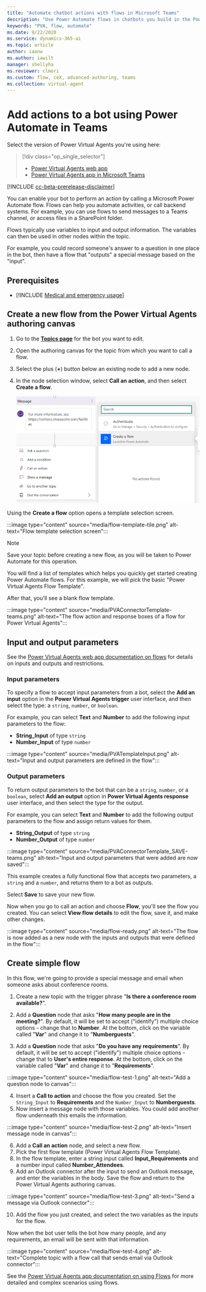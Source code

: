```yaml
---
title: "Automate chatbot actions with flows in Microsoft Teams"
description: "Use Power Automate flows in chatbots you build in the Power Virtual Agents app in Microsoft Teams."
keywords: "PVA, flow, automate"
ms.date: 9/22/2020
ms.service: dynamics-365-ai
ms.topic: article
author: iaanw
ms.author: iawilt
manager: shellyha
ms.reviewer: clmori
ms.custom: flow, ceX, advanced-authoring, teams
ms.collection: virtual-agent
---
```





# Add actions to a bot using Power Automate  in Teams


Select the version of Power Virtual Agents you're using here:

> [!div class="op_single_selector"]
> - [Power Virtual Agents web app](../advanced-flow.md)
> - [Power Virtual Agents app in Microsoft Teams](advanced-flow-teams.md)

[!INCLUDE [cc-beta-prerelease-disclaimer](includes/cc-beta-prerelease-disclaimer-teams.md)]

You can enable your bot to perform an action by calling a Microsoft Power Automate flow. Flows can help you automate activities, or call backend systems. For example, you can use flows to send messages to a Teams channel, or access files in a SharePoint folder.

Flows typically use variables to input and output information. The variables can then be used in other nodes within the topic.

For example, you could record someone's answer to a question in one place in the bot, then have a flow that "outputs" a special message based on the "input".

## Prerequisites

- [!INCLUDE [Medical and emergency usage](includes/pva-usage-limitations-teams.md)]


## Create a new flow from the Power Virtual Agents authoring canvas 



1. Go to the [**Topics page**](authoring-create-edit-topics-teams.md) for the bot you want to edit.

1. Open the authoring canvas for the topic from which you want to call a flow.

1. Select the plus (**+**) button below an existing node to add a new node. 

1. In the node selection window, select **Call an action**, and then select **Create a flow**. 


    ![Create a new Power Automate flow](media/UseCreateFlowOption-teams.png)


Using the **Create a flow** option opens a template selection screen.


:::image type="content" source="media/flow-template-tile.png" alt-text="Flow template selection screen":::

>[!NOTE]
>Save your topic before creating a new flow, as you will be taken to Power Automate for this operation.

You will find a list of templates which helps you quickly get started creating Power Automate flows. For this example, we will pick the basic "Power Virtual Agents Flow Template". 

After that, you'll see a blank flow template.

:::image type="content" source="media/PVAConnectorTemplate-teams.png" alt-text="The flow action and response boxes of a flow for Power Virtual Agents":::


## Input and output parameters

See the [Power Virtual Agents web app documentation on flows](../advanced-flow.md) for details on inputs and outputs and restrictions. 


### Input parameters

To specify a flow to accept input parameters from a bot, select the **Add an input** option in the **Power Virtual Agents trigger** user interface, and then select the type: a `string`, `number`, or `boolean`.



For example, you can select **Text** and **Number** to add the following input parameters to the flow:
- **String_Input** of type `string`
- **Number_Input** of type `number` 


:::image type="content" source="media/PVATemplateInput.png" alt-text="Input and output parameters are defined in the flow":::

### Output parameters

To return output parameters to the bot that can be a `string`, `number`, or a `boolean`, select **Add an output** option in **Power Virtual Agents response** user interface, and then select the type for the output.

For example, you can select **Text** and **Number** to add the following output parameters to the flow and assign return values for them.
- **String_Output** of type `string`
- **Number_Output** of type `number`


:::image type="content" source="media/PVAConnectorTemplate_SAVE-teams.png" alt-text="Input and output parameters that were added are now saved":::

This example creates a fully functional flow that accepts two parameters, a `string` and a `number`, and returns them to a bot as outputs. 

Select **Save** to save your new flow.


Now when you go to call an action and choose **Flow**, you'll see the flow you created. You can select **View flow details** to edit the flow, save it, and make other changes.

:::image type="content" source="media/flow-ready.png" alt-text="The flow is now added as a new node with the inputs and outputs that were defined in the flow":::


## Create simple flow

In this flow, we're going to provide a special message and email when someone asks about conference rooms.

1. Create a new topic with the trigger phrase "**Is there a conference room available?**". 
2. Add a **Question** node that asks "**How many people are in the meeting?**". By default, it will be set to accept ("identify") multiple choice options - change that to **Number**. At the bottom, click on the variable called "**Var**" and change it to "**Numberguests**".

3. Add a **Question** node that asks "**Do you have any requirements**". By default, it will be set to accept ("identify") multiple choice options - change that to **User's entire response**. At the bottom, click on the variable called "**Var**" and change it to "**Requirements**".

:::image type="content" source="media/flow-test-1.png" alt-text="Add a question node to canvas":::


4. Insert a **Call to action** and choose the flow you created. Set the `String_Input` to **Requirements** and the `Number_Input` to **Numberguests**.
5. Now insert a message node with those variables. You could add another flow underneath this emails the information.

 :::image type="content" source="media/flow-test-2.png" alt-text="Insert message node in canvas":::

6. Add a **Call an action** node, and select a new flow.
7. Pick the first flow template (Power Virtual Agents Flow Template).
8. In the flow template, enter a string input called **Input_Requirements** and a number input called **Number_Attendees**.
9. Add an Outlook connector after the input to send an Outlook message, and enter the variables in the body. Save the flow and return to the Power Virtual Agents authoring canvas.

:::image type="content" source="media/flow-test-3.png" alt-text="Send a message via Outlook connector":::

10. Add the flow you just created, and select the two variables as the inputs for the flow.

Now when the bot user tells the bot how many people, and any requirements, an email will be sent with that information.

:::image type="content" source="media/flow-test-4.png" alt-text="Complete topic with a flow call that sends email via Outlook connector":::



See the [Power Virtual Agents app documentation on using Flows](../advanced-flow.md) for more detailed and complex scenarios using flows.
